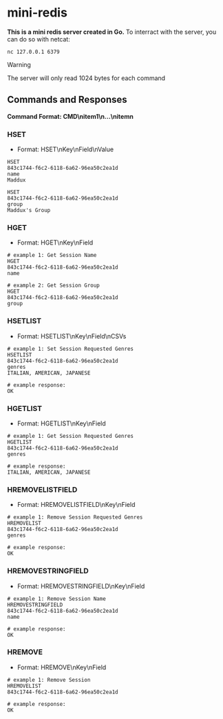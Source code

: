 # mini-redis
**This is a mini redis server created in Go.**
To interract with the server, you can do so with netcat:
```
nc 127.0.0.1 6379
```
> [!WARNING]
> The server will only read 1024 bytes for each command

## Commands and Responses
**Command Format: CMD\nitem1\n...\nitemn** 

### HSET
- Format: HSET\nKey\nField\nValue
```netcat
HSET
843c1744-f6c2-6118-6a62-96ea50c2ea1d
name
Maddux

```

```netcat
HSET
843c1744-f6c2-6118-6a62-96ea50c2ea1d
group
Maddux's Group

```

### HGET
- Format: HGET\nKey\nField
```netcat
# example 1: Get Session Name
HGET
843c1744-f6c2-6118-6a62-96ea50c2ea1d
name

```

```netcat
# example 2: Get Session Group
HGET
843c1744-f6c2-6118-6a62-96ea50c2ea1d
group

```

### HSETLIST
- Format: HSETLIST\nKey\nField\nCSVs
```netcat
# example 1: Set Session Requested Genres
HSETLIST
843c1744-f6c2-6118-6a62-96ea50c2ea1d
genres
ITALIAN, AMERICAN, JAPANESE

```
```
# example response:
OK
```

### HGETLIST
- Format: HGETLIST\nKey\nField
```netcat
# example 1: Get Session Requested Genres
HGETLIST
843c1744-f6c2-6118-6a62-96ea50c2ea1d
genres

```
```
# example response:
ITALIAN, AMERICAN, JAPANESE
```

### HREMOVELISTFIELD
- Format: HREMOVELISTFIELD\nKey\nField
```netcat
# example 1: Remove Session Requested Genres
HREMOVELIST
843c1744-f6c2-6118-6a62-96ea50c2ea1d
genres

```
```
# example response:
OK
```

### HREMOVESTRINGFIELD
- Format: HREMOVESTRINGFIELD\nKey\nField
```netcat
# example 1: Remove Session Name
HREMOVESTRINGFIELD
843c1744-f6c2-6118-6a62-96ea50c2ea1d
name

```
```
# example response:
OK
```

### HREMOVE
- Format: HREMOVE\nKey\nField
```netcat
# example 1: Remove Session
HREMOVELIST
843c1744-f6c2-6118-6a62-96ea50c2ea1d

```
```
# example response:
OK
```
